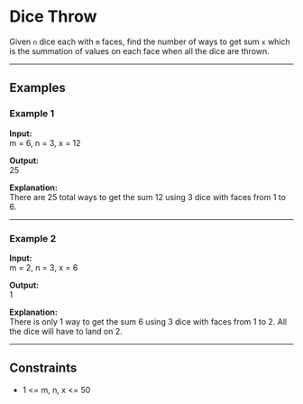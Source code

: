 # Dice Throw

Given `n` dice each with `m` faces, find the number of ways to get sum `x` which is the summation of values on each face when all the dice are thrown.

---

## Examples

### Example 1

**Input:**  
m = 6, n = 3, x = 12

**Output:**  
25

**Explanation:**  
There are 25 total ways to get the sum 12 using 3 dice with faces from 1 to 6.

---

### Example 2

**Input:**  
m = 2, n = 3, x = 6

**Output:**  
1

**Explanation:**  
There is only 1 way to get the sum 6 using 3 dice with faces from 1 to 2. All the dice will have to land on 2.

---

## Constraints

- 1 <= m, n, x <= 50
